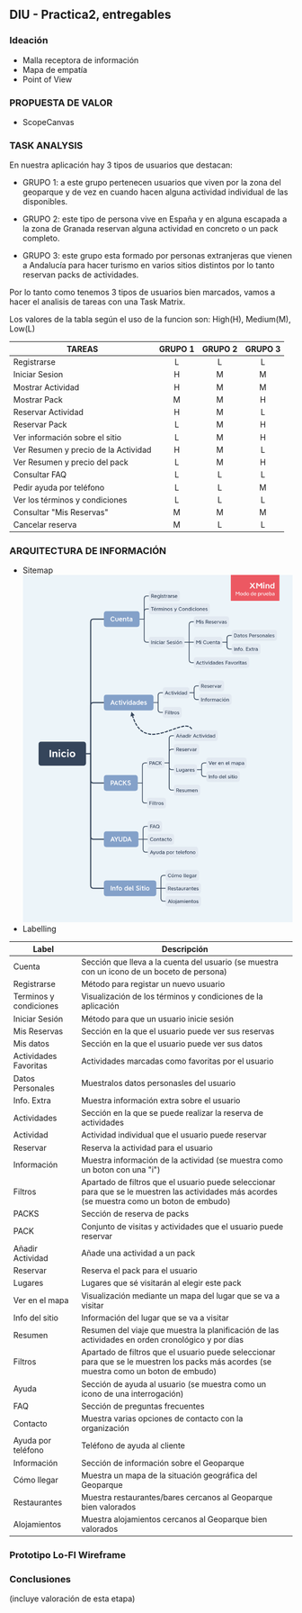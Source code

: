 ## DIU - Practica2, entregables

### Ideación 
* Malla receptora de información 
* Mapa de empatía
* Point of View 


### PROPUESTA DE VALOR
* ScopeCanvas


### TASK ANALYSIS

En nuestra aplicación hay 3 tipos de usuarios que destacan:

* GRUPO 1: a este grupo pertenecen usuarios que viven por la zona del geoparque y de vez en cuando hacen alguna actividad individual de las disponibles.

* GRUPO 2: este tipo de persona vive en España y en alguna escapada a la zona de Granada reservan alguna actividad en concreto o un pack completo.

* GRUPO 3: este grupo esta formado por personas extranjeras que vienen a Andalucía para hacer turismo en varios sitios distintos por lo tanto reservan packs de actividades.

Por lo tanto como tenemos 3 tipos de usuarios bien marcados, vamos a hacer el analisis de tareas con una Task Matrix.

Los valores de la tabla según el uso de la funcion son: High(H), Medium(M), Low(L)

|TAREAS|GRUPO 1|GRUPO 2|GRUPO 3|
|------------------------------|:------:|:------:|:------:|
|Registrarse|L|L|L|
|Iniciar Sesion|H|M|M|
|Mostrar Actividad|H|M|M|
|Mostrar Pack|M|M|H|
|Reservar Actividad|H|M|L|
|Reservar Pack|L|M|H|
|Ver información sobre el sitio|L|M|H|
|Ver Resumen y precio de la Actividad|H|M|L|
|Ver Resumen y precio del pack|L|M|H|
|Consultar FAQ|L|L|L|
|Pedir ayuda por teléfono|L|L|M|
|Ver los términos y condiciones|L|L|L|
|Consultar "Mis Reservas"|M|M|M|
|Cancelar reserva|M|L|L|




### ARQUITECTURA DE INFORMACIÓN

* Sitemap 
![SiteMap](sitemap.png)
* Labelling 

|Label|Descripción|
|---------------------|--------------------------------------|
|Cuenta|Sección que lleva a la cuenta del usuario (se muestra con un icono de un boceto de persona)|
|Registrarse|Método para registar un nuevo usuario|
|Terminos y condiciones|Visualización de los términos y condiciones de la aplicación|
|Iniciar Sesión|Método para que un usuario inicie sesión|
|Mis Reservas|Sección en la que el usuario puede ver sus reservas|
|Mis datos|Sección en la que el usuario puede ver sus datos|
|Actividades Favoritas|Actividades marcadas como favoritas por el usuario|
|Datos Personales|Muestralos datos personasles del usuario|
|Info. Extra|Muestra información extra sobre el usuario|
|Actividades|Sección en la que se puede realizar la reserva de actividades|
|Actividad|Actividad individual que el usuario puede reservar|
|Reservar|Reserva la actividad para el usuario|
|Información|Muestra información de la actividad (se muestra como un boton con una "i")|
|Filtros|Apartado de filtros que el usuario puede seleccionar para que se le muestren las actividades más acordes (se muestra como un boton de embudo)|
|PACKS|Sección de reserva de packs|
|PACK|Conjunto de visitas y actividades que el usuario puede reservar|
|Añadir Actividad|Añade una actividad a un pack|
|Reservar|Reserva el pack para el usuario|
|Lugares|Lugares que sé visitarán al elegir este pack|
|Ver en el mapa|Visualización mediante un mapa del lugar que se va a visitar|
|Info del sitio|Información del lugar que se va a visitar|
|Resumen|Resumen del viaje que muestra la planificación de las actividades en orden cronológico y por días|
|Filtros|Apartado de filtros que el usuario puede seleccionar para que se le muestren los packs más acordes (se muestra como un boton de embudo)|
|Ayuda|Sección de ayuda al usuario (se muestra como un icono de una interrogación)|
|FAQ|Sección de preguntas frecuentes|
|Contacto|Muestra varias opciones de contacto con la organización|
|Ayuda por teléfono|Teléfono de ayuda al cliente|
|Información|Sección de información sobre  el Geoparque|
|Cómo llegar|Muestra un mapa de la situación geográfica del Geoparque|
|Restaurantes|Muestra restaurantes/bares cercanos al Geoparque bien valorados|
|Alojamientos|Muestra alojamientos cercanos al Geoparque bien valorados|




### Prototipo Lo-FI Wireframe 


### Conclusiones  
(incluye valoración de esta etapa)
